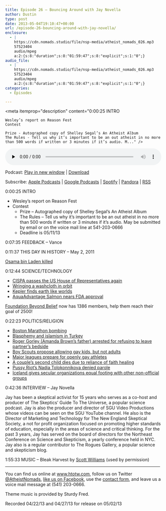 ```yaml
---
title: Episode 26 – Bouncing Around with Jay Novella
author: Dustin
type: post
date: 2013-05-04T19:10:47+00:00
url: /episode-26-bouncing-around-with-jay-novella/
enclosure:
  - |
    https://cdn.nomads.studio/file/nsp-media/atheist_nomads_026.mp3
    57523404
    audio/mpeg
    a:2:{s:8:"duration";s:8:"01:59:47";s:8:"explicit";s:1:"0";}
audio_file:
  - |
    https://cdn.nomads.studio/file/nsp-media/atheist_nomads_026.mp3
    57523404
    audio/mpeg
    a:2:{s:8:"duration";s:8:"01:59:47";s:8:"explicit";s:1:"0";}
categories:
  - Episodes

---
```

<div itemscope itemtype="http://schema.org/AudioObject">
  <meta itemprop="name" content="Episode 26 – Bouncing Around with Jay Novella" />
  
  <meta itemprop="uploadDate" content="2013-05-04T13:10:47-06:00" />
  
  <meta itemprop="encodingFormat" content="audio/mpeg" />
  
  <meta itemprop="duration" content="PT1H59M47S" />
  
  <meta itemprop="description" content="0:00:25 INTRO

 	Wesley’s report on Reason Fest
 	Contest

 	Prize - Autographed copy of Shelley Segal’s An Atheist Album
 	The Rules - Tell us why it’s important to be an out atheist in no more than 500 words if written or 3 minutes if it’s audio. M..." />
  
  <meta itemprop="contentUrl" content="https://dts.podtrac.com/redirect.mp3/cdn.nomads.studio/file/nsp-media/atheist_nomads_026.mp3" />
  
  <meta itemprop="contentSize" content="54.9" />
  </p> 
  
  <div class="powerpress_player" id="powerpress_player_8281">
    <audio class="wp-audio-shortcode" id="audio-5212-25" preload="none" style="width: 100%;" controls="controls"><source type="audio/mpeg" src="https://dts.podtrac.com/redirect.mp3/cdn.nomads.studio/file/nsp-media/atheist_nomads_026.mp3?_=25" /><a href="https://dts.podtrac.com/redirect.mp3/cdn.nomads.studio/file/nsp-media/atheist_nomads_026.mp3">https://dts.podtrac.com/redirect.mp3/cdn.nomads.studio/file/nsp-media/atheist_nomads_026.mp3</a></audio>
  </div>
</div>

<p class="powerpress_links powerpress_links_mp3">
  Podcast: <a href="https://dts.podtrac.com/redirect.mp3/cdn.nomads.studio/file/nsp-media/atheist_nomads_026.mp3" class="powerpress_link_pinw" target="_blank" title="Play in new window" onclick="return powerpress_pinw('https://htotw.com/?powerpress_pinw=5212-podcast');" rel="nofollow">Play in new window</a> | <a href="https://dts.podtrac.com/redirect.mp3/cdn.nomads.studio/file/nsp-media/atheist_nomads_026.mp3" class="powerpress_link_d" title="Download" rel="nofollow" download="atheist_nomads_026.mp3">Download</a>
</p>

<p class="powerpress_links powerpress_subscribe_links">
  Subscribe: <a href="https://podcasts.apple.com/us/podcast/humanists-take-on-the-world/id530050098?mt=2&ls=1" class="powerpress_link_subscribe powerpress_link_subscribe_itunes" target="_blank" title="Subscribe on Apple Podcasts" rel="nofollow">Apple Podcasts</a> | <a href="https://www.google.com/podcasts?feed=aHR0cDovL2F0aGVpc3Rub21hZHMubGlic3luLmNvbS9yc3M%3D" class="powerpress_link_subscribe powerpress_link_subscribe_googleplay" target="_blank" title="Subscribe on Google Podcasts" rel="nofollow">Google Podcasts</a> | <a href="https://open.spotify.com/show/3LzK2xZGike6Tc1GEMtMbr?si=LieN9SNuTpq96smuaUsH8A" class="powerpress_link_subscribe powerpress_link_subscribe_spotify" target="_blank" title="Subscribe on Spotify" rel="nofollow">Spotify</a> | <a href="https://www.pandora.com/podcast/atheist-nomads/PC:10122?corr=62071012&part=ug" class="powerpress_link_subscribe powerpress_link_subscribe_pandora" target="_blank" title="Subscribe on Pandora" rel="nofollow">Pandora</a> | <a href="https://htotw.com/feed/podcast/" class="powerpress_link_subscribe powerpress_link_subscribe_rss" target="_blank" title="Subscribe via RSS" rel="nofollow">RSS</a>
</p>

0:00:25 INTRO

  * Wesley’s report on Reason Fest
  * Contest 
      * Prize &#8211; Autographed copy of Shelley Segal’s An Atheist Album
      * The Rules &#8211; Tell us why it’s important to be an out atheist in no more than 500 words if written or 3 minutes if it’s audio. May be submitted by email or on the voice mail line at 541-203-0666
      * Deadline is 05/11/13

0:07:35 FEEDBACK &#8211; Vance

0:11:37 THIS DAY IN HISTORY &#8211; May 2, 2011

<a href="http://www.history.com/this-day-in-history/osama-bin-laden-killed-by-us-forces" target="_blank" rel="noopener">Osama bin Laden killed</a>

0:12:44 SCIENCE/TECHNOLOGY

  * <a href="https://www.eff.org/deeplinks/2013/04/us-house-representatives-shamefully-passes-cispa-internet-freedom-advocates" target="_blank" rel="noopener">CISPA passes the US House of Representatives again</a>
  * <a href="http://news.discovery.com/space/what-happens-when-you-wring-out-a-washcloth-in-orbit-130419.htm" target="_blank" rel="noopener">Wringing a washcloth in orbit</a>
  * <a href="http://www.nytimes.com/2013/04/19/science/space/2-new-planets-are-most-earth-like-yet-scientists-say.html?pagewanted=all&_r=0" target="_blank" rel="noopener">Kepler finds earth like worlds</a>
  * <a href="http://blogs.scientificamerican.com/plugged-in/2013/04/26/would-you-eat-aquadvantage-salmon-if-approved/" target="_blank" rel="noopener">AquaAdvantage Salmon nears FDA approval</a>

[Foundation Beyond Belief][1] now has 1386 members, help them reach their goal of 2500!

0:22:23 POLITICS/RELIGION

  * <a href="http://www.rightwingwatch.org/content/erik-rush-kill-all-muslims-response-boston-marathon-attack" target="_blank" rel="noopener">Boston Marathon bombing</a>
  * <a href="http://rt.com/news/islam-challenges-secular-turkey-861/" target="_blank" rel="noopener">Blasphemy and islamism in Turkey</a>
  * <a href="http://www.weareatheism.com/arrested-at-hospital-just-for-wanting-to-hold-his-partners-hand/" target="_blank" rel="noopener">Roger Gorley (Amanda Brown’s father) arrested for refusing to leave partner’s bedside</a>
  * <a href="http://online.wsj.com/article/SB10001424127887323309604578432744155716114.html" target="_blank" rel="noopener">Boy Scouts propose allowing gay kids, but not adults</a>
  * <a href="http://www.nytimes.com/2013/04/12/sports/hockey/nhl-announces-initiative-in-support-of-gay-athletes.html" target="_blank" rel="noopener">Major leagues prepare for openly gay athletes</a>
  * <a href="http://bigstory.ap.org/article/2nd-child-pa-couple-dies-after-only-praying" target="_blank" rel="noopener">A couple&#8217;s second child dies due to reliance of faith healing</a>
  * <a href="http://www.cbsnews.com/8301-504803_162-57581678-10391709/no-parole-for-pussy-riot-band-member/" target="_blank" rel="noopener">Pussy Riot’s Nadia Tolokonnikova denied parole</a>
  * <a href="http://www.secularism.org.uk/blog/2013/01/icelandic-parliament-passes-life-stance-equality-law" target="_blank" rel="noopener">Iceland gives secular organizations equal footing with other non-official groups</a>

0:42:36 INTERVIEW &#8211; Jay Novella

Jay has been a skeptical activist for 15 years who serves as a co-host and producer of The Skeptics&#8217; Guide To The Universe, a popular science podcast. Jay is also the producer and director of SGU Video Productions whose videos can be seen on the SGU YouTube channel. He also is the Director of Marketing and Technology for The New England Skeptical Society, a not for profit organization focused on promoting higher standards of education, especially in the areas of science and critical thinking. For the past 3 years, Jay has served on the board of directors for the Northeast Conference on Science and Skepticism, a yearly conference held in NYC. Jay also is a regular contributor to The Rogues Gallery, a popular science and skepticism blog.

1:55:33 MUSIC &#8211; Bleak Harvest by <a href="http://www.youtube.com/watch?v=KAuPsQLO-M0" target="_blank" rel="noopener">Scott Williams</a> (used by permission)

<hr width="500" />

You can find us online at <a href="https://www.htotw.com/" target="_blank" rel="noopener">www.htotw.com</a>, follow us on Twitter <a href="https://htotw.com/twitter" target="_blank" rel="noopener">@AtheistNomads</a>, <a href="https://htotw.com/facebook" target="_blank" rel="noopener">like us on Facebook</a>, use the [contact form](https://htotw.com/contact), and leave us a voice mail message at (541) 203-0666.

Theme music is provided by Sturdy Fred.

Recorded 04/22/13 and 04/27/13 for release on 05/02/13

 [1]: http://foundationbeyondbelief.org/